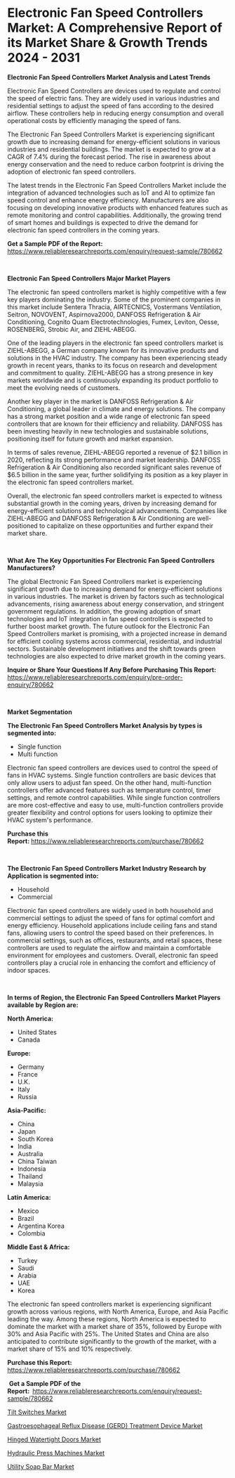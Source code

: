 <p><h1>Electronic Fan Speed Controllers Market: A Comprehensive Report of its Market Share & Growth Trends 2024 - 2031</h1></p><p><strong>Electronic Fan Speed Controllers Market Analysis and Latest Trends</strong></p>
<p><p>Electronic Fan Speed Controllers are devices used to regulate and control the speed of electric fans. They are widely used in various industries and residential settings to adjust the speed of fans according to the desired airflow. These controllers help in reducing energy consumption and overall operational costs by efficiently managing the speed of fans.</p><p>The Electronic Fan Speed Controllers Market is experiencing significant growth due to increasing demand for energy-efficient solutions in various industries and residential buildings. The market is expected to grow at a CAGR of 7.4% during the forecast period. The rise in awareness about energy conservation and the need to reduce carbon footprint is driving the adoption of electronic fan speed controllers.</p><p>The latest trends in the Electronic Fan Speed Controllers Market include the integration of advanced technologies such as IoT and AI to optimize fan speed control and enhance energy efficiency. Manufacturers are also focusing on developing innovative products with enhanced features such as remote monitoring and control capabilities. Additionally, the growing trend of smart homes and buildings is expected to drive the demand for electronic fan speed controllers in the coming years.</p></p>
<p><strong>Get a Sample PDF of the Report:&nbsp;</strong> <a href="https://www.reliableresearchreports.com/enquiry/request-sample/780662">https://www.reliableresearchreports.com/enquiry/request-sample/780662</a></p>
<p>&nbsp;</p>
<p><strong>Electronic Fan Speed Controllers Major Market Players</strong></p>
<p><p>The electronic fan speed controllers market is highly competitive with a few key players dominating the industry. Some of the prominent companies in this market include Sentera Thracia, AIRTECNICS, Vostermans Ventilation, Seitron, NOVOVENT, Aspirnova2000, DANFOSS Refrigeration & Air Conditioning, Cognito Quam Electrotechnologies, Fumex, Leviton, Oesse, ROSENBERG, Strobic Air, and ZIEHL-ABEGG.</p><p>One of the leading players in the electronic fan speed controllers market is ZIEHL-ABEGG, a German company known for its innovative products and solutions in the HVAC industry. The company has been experiencing steady growth in recent years, thanks to its focus on research and development and commitment to quality. ZIEHL-ABEGG has a strong presence in key markets worldwide and is continuously expanding its product portfolio to meet the evolving needs of customers.</p><p>Another key player in the market is DANFOSS Refrigeration & Air Conditioning, a global leader in climate and energy solutions. The company has a strong market position and a wide range of electronic fan speed controllers that are known for their efficiency and reliability. DANFOSS has been investing heavily in new technologies and sustainable solutions, positioning itself for future growth and market expansion.</p><p>In terms of sales revenue, ZIEHL-ABEGG reported a revenue of $2.1 billion in 2020, reflecting its strong performance and market leadership. DANFOSS Refrigeration & Air Conditioning also recorded significant sales revenue of $6.5 billion in the same year, further solidifying its position as a key player in the electronic fan speed controllers market.</p><p>Overall, the electronic fan speed controllers market is expected to witness substantial growth in the coming years, driven by increasing demand for energy-efficient solutions and technological advancements. Companies like ZIEHL-ABEGG and DANFOSS Refrigeration & Air Conditioning are well-positioned to capitalize on these opportunities and further expand their market share.</p></p>
<p>&nbsp;</p>
<p><strong>What Are The Key Opportunities For Electronic Fan Speed Controllers Manufacturers?</strong></p>
<p><p>The global Electronic Fan Speed Controllers market is experiencing significant growth due to increasing demand for energy-efficient solutions in various industries. The market is driven by factors such as technological advancements, rising awareness about energy conservation, and stringent government regulations. In addition, the growing adoption of smart technologies and IoT integration in fan speed controllers is expected to further boost market growth. The future outlook for the Electronic Fan Speed Controllers market is promising, with a projected increase in demand for efficient cooling systems across commercial, residential, and industrial sectors. Sustainable development initiatives and the shift towards green technologies are also expected to drive market growth in the coming years.</p></p>
<p><strong>Inquire or Share Your Questions If Any Before Purchasing This Report:</strong> <a href="https://www.reliableresearchreports.com/enquiry/pre-order-enquiry/780662">https://www.reliableresearchreports.com/enquiry/pre-order-enquiry/780662</a></p>
<p>&nbsp;</p>
<p><strong>Market Segmentation</strong></p>
<p><strong>The Electronic Fan Speed Controllers Market Analysis by types is segmented into:</strong></p>
<p><ul><li>Single function</li><li>Multi function</li></ul></p>
<p><p>Electronic fan speed controllers are devices used to control the speed of fans in HVAC systems. Single function controllers are basic devices that only allow users to adjust fan speed. On the other hand, multi-function controllers offer advanced features such as temperature control, timer settings, and remote control capabilities. While single function controllers are more cost-effective and easy to use, multi-function controllers provide greater flexibility and control options for users looking to optimize their HVAC system's performance.</p></p>
<p><strong>Purchase this Report:&nbsp;</strong><a href="https://www.reliableresearchreports.com/purchase/780662">https://www.reliableresearchreports.com/purchase/780662</a></p>
<p>&nbsp;</p>
<p><strong>The Electronic Fan Speed Controllers Market Industry Research by Application is segmented into:</strong></p>
<p><ul><li>Household</li><li>Commercial</li></ul></p>
<p><p>Electronic fan speed controllers are widely used in both household and commercial settings to adjust the speed of fans for optimal comfort and energy efficiency. Household applications include ceiling fans and stand fans, allowing users to control the speed based on their preferences. In commercial settings, such as offices, restaurants, and retail spaces, these controllers are used to regulate the airflow and maintain a comfortable environment for employees and customers. Overall, electronic fan speed controllers play a crucial role in enhancing the comfort and efficiency of indoor spaces.</p></p>
<p>&nbsp;</p>
<p><strong>In terms of Region, the Electronic Fan Speed Controllers Market Players available by Region are:</strong></p>
<p>
    <p> <strong> North America: </strong>
        <ul>
            <li>United States</li>
            <li>Canada</li>
        </ul>
        </p> 
    <p> <strong> Europe: </strong>
        <ul>
            <li>Germany</li>
            <li>France</li>
            <li>U.K.</li>
            <li>Italy</li>
            <li>Russia</li>
        </ul>
        </p> 
    <p> <strong> Asia-Pacific: </strong>
        <ul>
            <li>China</li>
            <li>Japan</li>
            <li>South Korea</li>
            <li>India</li>
            <li>Australia</li>
            <li>China Taiwan</li>
            <li>Indonesia</li>
            <li>Thailand</li>
            <li>Malaysia</li>
        </ul>
        </p> 
    <p> <strong> Latin America: </strong>
        <ul>
            <li>Mexico</li>
            <li>Brazil</li>
            <li>Argentina Korea</li>
            <li>Colombia</li>
        </ul>
        </p> 
    <p> <strong> Middle East & Africa: </strong>
        <ul>
            <li>Turkey</li>
            <li>Saudi</li>
            <li>Arabia</li>
            <li>UAE</li>
            <li>Korea</li>
        </ul>
    </p>
    </p>
<p><p>The electronic fan speed controllers market is experiencing significant growth across various regions, with North America, Europe, and Asia Pacific leading the way. Among these regions, North America is expected to dominate the market with a market share of 35%, followed by Europe with 30% and Asia Pacific with 25%. The United States and China are also anticipated to contribute significantly to the growth of the market, with a market share of 15% and 10% respectively.</p></p>
<p><strong>Purchase this Report: </strong><a href="https://www.reliableresearchreports.com/purchase/780662">https://www.reliableresearchreports.com/purchase/780662</a></p>
<p>&nbsp;<strong>Get a Sample PDF of the Report:&nbsp;&nbsp;</strong><a href="https://www.reliableresearchreports.com/enquiry/request-sample/780662">https://www.reliableresearchreports.com/enquiry/request-sample/780662</a></p>
<p><strong></strong></p>
<p><p><a href="https://github.com/bmorecock/Market-Research-Report-List-2/blob/main/tilt-switches-market.md">Tilt Switches Market</a></p><p><a href="https://issuu.com/reportprime-2/docs/gastroesophageal-reflux-disease-gerd-treatment-dev">Gastroesophageal Reflux Disease (GERD) Treatment Device Market</a></p><p><a href="https://medium.com/@armandhilll1/hinged-watertight-doors-market-competitive-analysis-market-trends-and-forecast-to-2031-bac66e05e68d">Hinged Watertight Doors Market</a></p><p><a href="https://medium.com/@armandhilll1/hydraulic-press-machines-market-the-key-to-successful-business-strategy-forecast-till-2031-bb11d1f03cf5">Hydraulic Press Machines Market</a></p><p><a href="https://github.com/Krish2023na/Market-Research-Report-List-3/blob/main/utility-soap-bar-market.md">Utility Soap Bar Market</a></p></p>